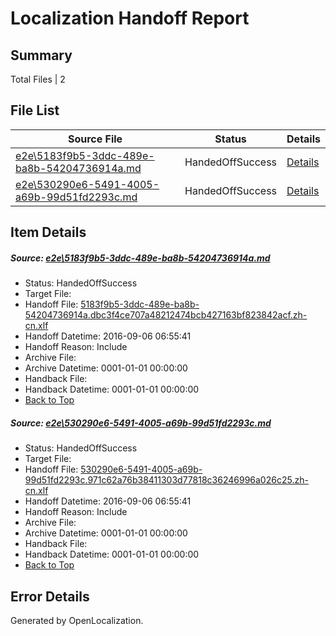 # <a name='report-top'></a> Localization Handoff Report

## Summary
 Total Files | 2

## File List
 Source File | Status | Details 
 ----------- | ------ | ------- 
 [e2e\5183f9b5-3ddc-489e-ba8b-54204736914a.md](https://github.com/OpenLocalizationTestOrg/ol-test0/blob/66600597a83b1112b9500398b9017861a869914f/e2e/5183f9b5-3ddc-489e-ba8b-54204736914a.md) | HandedOffSuccess | [Details](#878fb59a0a48ebc09ee9a7c14440ca7fbd077d131)
 [e2e\530290e6-5491-4005-a69b-99d51fd2293c.md](https://github.com/OpenLocalizationTestOrg/ol-test0/blob/66600597a83b1112b9500398b9017861a869914f/e2e/530290e6-5491-4005-a69b-99d51fd2293c.md) | HandedOffSuccess | [Details](#1b93c29e46b5397620da33523f10952b8c3c51f52)

## Item Details
##### <a name='878fb59a0a48ebc09ee9a7c14440ca7fbd077d131'></a> Source: [e2e\5183f9b5-3ddc-489e-ba8b-54204736914a.md](https://github.com/OpenLocalizationTestOrg/ol-test0/blob/66600597a83b1112b9500398b9017861a869914f/e2e/5183f9b5-3ddc-489e-ba8b-54204736914a.md)
* Status: HandedOffSuccess
* Target File: 
* Handoff File: [5183f9b5-3ddc-489e-ba8b-54204736914a.dbc3f4ce707a48212474bcb427163bf823842acf.zh-cn.xlf](https://github.com/OpenLocalizationTestOrg/ol-test0-handoff/blob/d1f90a8a15a7f3f6322c164552c18a1fc364a4f8/ol-handoff/OpenLocalizationTestOrg/ol-test0-zhcn/ci/ht/5183f9b5-3ddc-489e-ba8b-54204736914a.dbc3f4ce707a48212474bcb427163bf823842acf.zh-cn.xlf)
* Handoff Datetime: 2016-09-06 06:55:41
* Handoff Reason: Include
* Archive File: 
* Archive Datetime: 0001-01-01 00:00:00
* Handback File: 
* Handback Datetime: 0001-01-01 00:00:00
* [Back to Top](#report-top)

##### <a name='1b93c29e46b5397620da33523f10952b8c3c51f52'></a> Source: [e2e\530290e6-5491-4005-a69b-99d51fd2293c.md](https://github.com/OpenLocalizationTestOrg/ol-test0/blob/66600597a83b1112b9500398b9017861a869914f/e2e/530290e6-5491-4005-a69b-99d51fd2293c.md)
* Status: HandedOffSuccess
* Target File: 
* Handoff File: [530290e6-5491-4005-a69b-99d51fd2293c.971c62a76b38411303d77818c36246996a026c25.zh-cn.xlf](https://github.com/OpenLocalizationTestOrg/ol-test0-handoff/blob/d1f90a8a15a7f3f6322c164552c18a1fc364a4f8/ol-handoff/OpenLocalizationTestOrg/ol-test0-zhcn/ci/ht/530290e6-5491-4005-a69b-99d51fd2293c.971c62a76b38411303d77818c36246996a026c25.zh-cn.xlf)
* Handoff Datetime: 2016-09-06 06:55:41
* Handoff Reason: Include
* Archive File: 
* Archive Datetime: 0001-01-01 00:00:00
* Handback File: 
* Handback Datetime: 0001-01-01 00:00:00
* [Back to Top](#report-top)


## Error Details

Generated by OpenLocalization.
